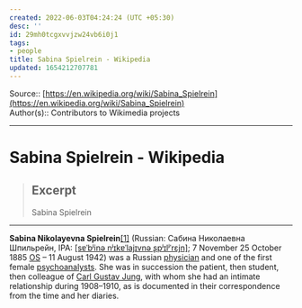 ```yaml
---
created: 2022-06-03T04:24:24 (UTC +05:30)
desc: ''
id: 29mh0tcgxvvjzw24vb6i0j1
tags:
- people
title: Sabina Spielrein - Wikipedia
updated: 1654212707781
---
```

   
Source:: [https://en.wikipedia.org/wiki/Sabina_Spielrein](https://en.wikipedia.org/wiki/Sabina_Spielrein)   
Author(s):: Contributors to Wikimedia projects   
   
***   
   
# Sabina Spielrein - Wikipedia   
   
> ## Excerpt   
> Sabina Spielrein   
   
   
---   
**Sabina Nikolayevna Spielrein**[\[1\]](https://en.wikipedia.org/wiki/Sabina_Spielrein#cite_note-1) (Russian: Сабина Николаевна Шпильрейн, IPA: [\[sɐˈbʲinə nʲɪkɐˈlajɪvnə ʂpʲɪlʲˈrɛjn\]](https://en.wikipedia.org/wiki/Help:IPA/Russian "Help:IPA/Russian"); 7 November 25 October 1885 [OS](https://en.wikipedia.org/wiki/Adoption_of_the_Gregorian_calendar#Adoption_in_Eastern_Europe "Adoption of the Gregorian calendar") – 11 August 1942) was a Russian [physician](https://en.wikipedia.org/wiki/Physician "Physician") and one of the first female [psychoanalysts](https://en.wikipedia.org/wiki/Psychoanalysis "Psychoanalysis"). She was in succession the patient, then student, then colleague of [Carl Gustav Jung](https://en.wikipedia.org/wiki/Carl_Gustav_Jung "Carl Gustav Jung"), with whom she had an intimate relationship during 1908–1910, as is documented in their correspondence from the time and her diaries.